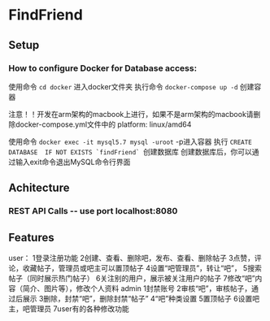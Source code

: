 # FindFriend


## Setup 

### How to configure Docker for Database access:
使用命令 `cd docker`		进入docker文件夹
执行命令 `docker-compose up -d`	创建容器

注意！！开发在arm架构的macbook上进行，如果不是arm架构的macbook请删除docker-compose.yml文件中的 platform: linux/amd64

使用命令 `docker exec -it mysql5.7 mysql -uroot` -p进入容器
执行 ```CREATE DATABASE  IF NOT EXISTS `findFriend` ```创建数据库
创建数据库后，你可以通过输入exit命令退出MySQL命令行界面

## Achitecture

### REST API Calls -- use port localhost:8080

## Features 
user：
1登录注册功能
2创建、查看、删除吧，发布、查看、删除帖子
3点赞，评论，收藏帖子，管理员或吧主可以置顶帖子
4设置“吧管理员”，转让“吧”，
5搜索帖子（同时展示热门帖子）
6关注别的用户，展示被关注用户的帖子
7修改“吧”内容（简介、图片等），修改个人资料
admin
1封禁账号
2审核“吧”，审核帖子，通过后展示
3删除，封禁“吧”，删除封禁“帖子”
4“吧”种类设置
5置顶帖子
6设置吧主，吧管理员
7user有的各种修改功能
